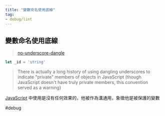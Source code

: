 ```yaml
---
title: "變數命名使用底線"
tag: 
- debug/lint
---
```

## 變數命名使用底線
>[no-underscore-dangle](https://eslint.org/docs/rules/no-underscore-dangle)

```js
let _id = 'string'
```

>There is actually a long history of using dangling underscores to indicate "private" members of objects in JavaScript (though JavaScript doesn't have truly private members, this convention served as a warning)

[JavaScript](JavaScript/JavaScript.md) 中使用是沒有任何效果的，他被作為溝通用，象徵他是被保護的變數

#debug 